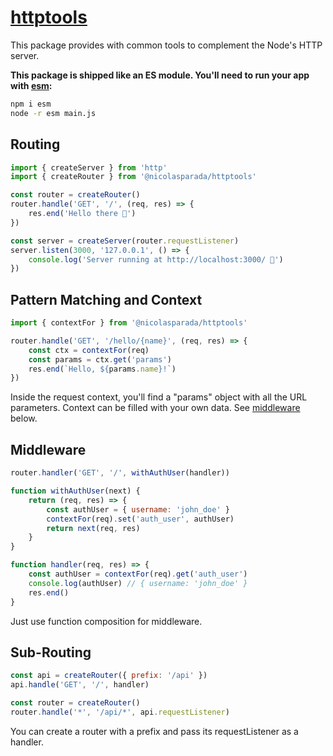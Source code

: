 # [httptools](https://www.npmjs.com/package/@nicolasparada/httptools)

This package provides with common tools to complement the Node's HTTP server.

**This package is shipped like an ES module. You'll need to run your app with [esm](https://www.npmjs.com/package/esm):**
```bash
npm i esm
node -r esm main.js
```

## Routing

```js
import { createServer } from 'http'
import { createRouter } from '@nicolasparada/httptools'

const router = createRouter()
router.handle('GET', '/', (req, res) => {
    res.end('Hello there 🙂')
})

const server = createServer(router.requestListener)
server.listen(3000, '127.0.0.1', () => {
    console.log('Server running at http://localhost:3000/ 🚀')
})
```

## Pattern Matching and Context

```js
import { contextFor } from '@nicolasparada/httptools'

router.handle('GET', '/hello/{name}', (req, res) => {
    const ctx = contextFor(req)
    const params = ctx.get('params')
    res.end(`Hello, ${params.name}!`)
})
```

Inside the request context, you'll find a "params" object with all the URL parameters.
Context can be filled with your own data. See [middleware](#middleware) below.

## Middleware

```js
router.handler('GET', '/', withAuthUser(handler))

function withAuthUser(next) {
    return (req, res) => {
        const authUser = { username: 'john_doe' }
        contextFor(req).set('auth_user', authUser)
        return next(req, res)
    }
}

function handler(req, res) => {
    const authUser = contextFor(req).get('auth_user')
    console.log(authUser) // { username: 'john_doe' }
    res.end()
}
```

Just use function composition for middleware.

## Sub-Routing

```js
const api = createRouter({ prefix: '/api' })
api.handle('GET', '/', handler)

const router = createRouter()
router.handle('*', '/api/*', api.requestListener)
```

You can create a router with a prefix and pass its requestListener as a handler.
